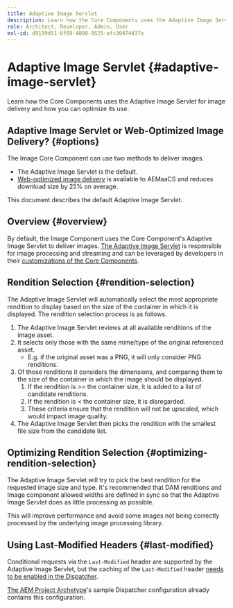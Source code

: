 ```yaml
---
title: Adaptive Image Servlet
description: Learn how the Core Components uses the Adaptive Image Servlet for image delivery and how you can optimize its use.
role: Architect, Developer, Admin, User
exl-id: d9199d51-6f09-4000-9525-afc30474437e
---
```

# Adaptive Image Servlet {#adaptive-image-servlet}

Learn how the Core Components uses the Adaptive Image Servlet for image delivery and how you can optimize its use.

## Adaptive Image Servlet or Web-Optimized Image Delivery? {#options}

The Image Core Component can use two methods to deliver images.

* The Adaptive Image Servlet is the default.
* [Web-optimized image delivery](/help/developing/web-optimized-image-delivery.md) is available to AEMaaCS and reduces download size by 25% on average.

This document describes the default Adaptive Image Servlet.

## Overview {#overview}

By default, the Image Component uses the Core Component's Adaptive Image Servlet to deliver images. [The Adaptive Image Servlet](https://github.com/adobe/aem-core-wcm-components/wiki/The-Adaptive-Image-Servlet) is responsible for image processing and streaming and can be leveraged by developers in their [customizations of the Core Components](/help/developing/customizing.md).

## Rendition Selection {#rendition-selection}

The Adaptive Image Servlet will automatically select the most appropriate rendition to display based on the size of the container in which it is displayed. The rendition selection process is as follows.

1. The Adaptive Image Servlet reviews at all available renditions of the image asset.
1. It selects only those with the same mime/type of the original referenced asset.
   * E.g. if the original asset was a PNG, it will only consider PNG renditions.
1. Of those renditions it considers the dimensions, and comparing them to the size of the container in which the image should be displayed.
   1. If the rendition is &gt;= the container size, it is added to a list of candidate renditions. 
   1. If the rendition is &lt; the container size, it is disregarded.
   1. These criteria ensure that the rendition will not be upscaled, which would impact image quality.
1. The Adaptive Image Servlet then picks the rendition with the smallest file size from the candidate list.

## Optimizing Rendition Selection {#optimizing-rendition-selection}

The Adaptive Image Servlet will try to pick the best rendition for the requested image size and type. It's recommended that DAM renditions and Image component allowed widths are defined in sync so that the Adaptive Image Servlet does as little processing as possible.

This will improve performance and avoid some images not being correctly processed by the underlying image processing library.

## Using Last-Modified Headers {#last-modified}

Conditional requests via the `Last-Modified` header are supported by the Adaptive Image Servlet, but the caching of the `Last-Modified` header [needs to be enabled in the Dispatcher](https://experienceleague.adobe.com/docs/experience-manager-dispatcher/using/configuring/dispatcher-configuration.html?lang=en#caching-http-response-headers).

[The AEM Project Archetype](/help/developing/archetype/overview.md)'s sample Dispatcher configuration already contains this configuration.
